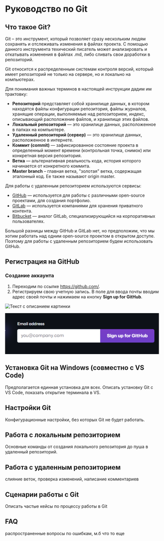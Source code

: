 # Руководство по Git

## Что такое Git?
Git – это инструмент, который позволяет сразу нескольким людям сохранять и отслеживать изменения в файлах проекта. С помощью данного инструмента техический писатель может анализировать и откатывать изменения в файлах .md, либо сливать свои доработки в репозиторий.

Git относится к распределенным системам контроля версий, который имеет репозиторий не только на сервере, но и локально на компьютерах. 

Для понимания важных терминов в настоящей инструкции дадим им трактовку:

- **Репозиторий** представляет собой хранилище данных, в котором находятся файлы конфигурации репозитория, файлы журналов, хранящие операции, выполняемые над репозиторием, индекс, описывающий расположение файлов, и хранилище этих файлов.
- **Локальный репозиторий** — это хранилице данных, расположенное в папках на компьютере.
- **Удаленный репозиторий (сервер)** — это хранилище данных, расположенное в интернете.
- **Коммит (commit)** — зафиксированное состояние проекта в определенный момент времени (контрольная точка, снимок) или конкретная версия репозитория.
- **Ветка** — альтернативная реальность кода, история которого начинается от конкретного коммита.
- **Master branch** – главная ветка, "золотая" ветка, содержащая эталонный код. Ее также называют origin master.

Для работы с удаленным репозиторием используются сервисы:

* [GitHub](https://github.com/) — используется для работы с различными open-source проектами, для создания портфолио.
* [GitLab](https://about.gitlab.com/) — используется компаниями для хранения приватного контента.
* [Bitbucket](https://bitbucket.org/) — аналог GitLab, специализирующийся на корпоративных пользователях.

Большой разницы между GitHub и GitLab нет, но предположим, что мы хотим работать над одним open-source проектом в открытом доступе. Поэтому для работы с удаленным репозиторием будем использовать GitHub.

## Регистрация на GitHub

### Создание аккаунта
1. Переходим по ссылке https://github.com/. 
2. Регистрируем свою учетную запись. В поле для ввода почты вводим адрес своей почты и нажимаем на кнопку **Sign up for GitHub**.

<image src="/images/registrazia_github.png" alt="Текст с описанием картинки">

![text](/images/registrazia_github.png)

## Установка Git на Windows (совместно с VS Code)
Предполагается единная установка для всех. Описать установку Git c VS Code, показать открытие терминала в VS.

## Настройки Git
Конфигурационные настройки, без которых Git не будет работать.

## Работа с локальным репозиторием
Основные команды от создания локального репозитория до пуша в удаленный репозиторий.

## Работа с удаленным репозиторием
слияние веток, проверка изменений, написание комментариев

## Сценарии работы с Git
Описать частые кейсы по процессу работы в Git

## FAQ
распространенные вопросы по ошибкам, м.б что то еще

